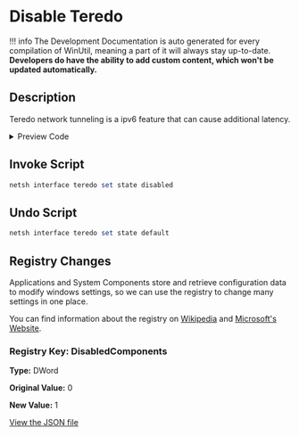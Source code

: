 ﻿# Disable Teredo


!!! info
     The Development Documentation is auto generated for every compilation of WinUtil, meaning a part of it will always stay up-to-date. **Developers do have the ability to add custom content, which won't be updated automatically.**


## Description

Teredo network tunneling is a ipv6 feature that can cause additional latency.

<!-- BEGIN CUSTOM CONTENT -->

<!-- END CUSTOM CONTENT -->

<details>
<summary>Preview Code</summary>

```json
{
    "Content":  "Disable Teredo",
    "Description":  "Teredo network tunneling is a ipv6 feature that can cause additional latency.",
    "category":  "Essential Tweaks",
    "panel":  "1",
    "Order":  "a005_",
    "registry":  [
                     {
                         "Path":  "HKLM:\\SYSTEM\\CurrentControlSet\\Services\\Tcpip6\\Parameters",
                         "Name":  "DisabledComponents",
                         "Value":  "1",
                         "OriginalValue":  "0",
                         "Type":  "DWord"
                     }
                 ],
    "InvokeScript":  [
                         "netsh interface teredo set state disabled"
                     ],
    "UndoScript":  [
                       "netsh interface teredo set state default"
                   ]
}
```
</details>

## Invoke Script

```powershell
netsh interface teredo set state disabled

```
## Undo Script

```powershell
netsh interface teredo set state default

```
## Registry Changes
Applications and System Components store and retrieve configuration data to modify windows settings, so we can use the registry to change many settings in one place.

You can find information about the registry on [Wikipedia](https://www.wikiwand.com/en/Windows_Registry) and [Microsoft's Website](https://learn.microsoft.com/en-us/windows/win32/sysinfo/registry).
### Registry Key: DisabledComponents
**Type:** DWord

**Original Value:** 0

**New Value:** 1


<!-- BEGIN SECOND CUSTOM CONTENT -->

<!-- END SECOND CUSTOM CONTENT -->

[View the JSON file](https://github.com/ChrisTitusTech/winutil/tree/main/config/tweaks.json)

